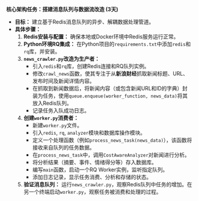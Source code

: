 **核心架构任务：搭建消息队列与数据流改造 (3天)**
*   **目标：** 建立基于Redis消息队列的异步、解耦数据处理管道。
*   **具体步骤：**
    1.  **Redis安装与配置：** 确保本地或Docker环境中Redis服务运行正常。
    2.  **Python环境RQ集成：** 在Python项目的`requirements.txt`中添加`redis`和`rq`库，并安装。
    3.  **`news_crawler.py`改造为生产者：**
        *   引入`redis`和`rq`库，创建Redis连接和RQ队列实例。
        *   修改`crawl_news`函数，使其专注于从**新浪财经**抓取新闻标题、URL、发布时间及新闻详情内容。
        *   在抓取到新闻数据后，将新闻内容（或包含新闻URL和ID的字典）封装为任务，使用`queue.enqueue(worker_function, news_data)`将其放入Redis队列。
        *   记录任务入队成功日志。
    4.  **创建`worker.py`消费者：**
        *   新建`worker.py`文件。
        *   引入`redis`, `rq`, `analyzer`模块和数据库操作模块。
        *   定义一个处理函数（例如`process_news_task(news_data)`），该函数将接收来自队列的任务数据。
        *   在`process_news_task`中，调用`CostAwareAnalyzer`对新闻进行分析。
        *   将分析结果（摘要、事件、情绪得分等）存入数据库。
        *   编写`main`函数，启动一个RQ Worker实例，监听指定队列。
        *   添加日志记录，显示任务消费、分析和存储的状态。
    5.  **验证消息队列：** 运行`news_crawler.py`，观察Redis队列中任务的增加。在另一个终端启动`worker.py`，观察任务被消费和处理的过程。

